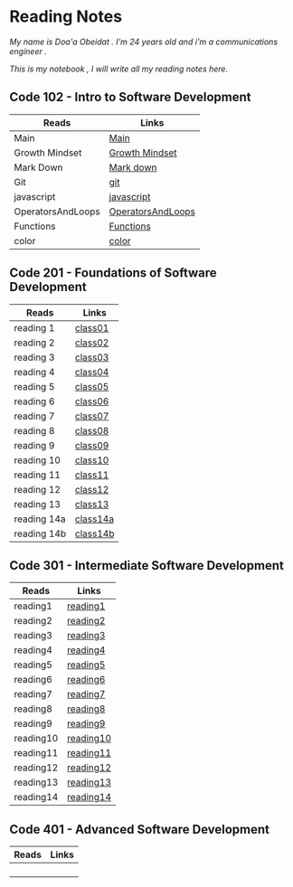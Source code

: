 # Reading Notes

*My name is Doa'a Obeidat . I'm 24 years old and i'm a communications engineer .*

  *This is my notebook , I will write all my reading notes here.*

## Code 102 - Intro to Software Development

| Reads           | Links                                                               |
| --------------  | ------------------------------------------------------------------  |
| Main            | [Main](https://doaa-1996.github.io/reading-notes/)                  |
| Growth Mindset  | [Growth Mindset](https://doaa-1996.github.io/reading-notes/read1)   |
| Mark Down       | [Mark down](https://doaa-1996.github.io/reading-notes/markdown)     |
| Git             | [git](https://doaa-1996.github.io/reading-notes/git)                |
|javascript       | [javascript](https://doaa-1996.github.io/reading-notes/javascript)  |
|OperatorsAndLoops| [OperatorsAndLoops](https://doaa-1996.github.io/reading-notes/Read5)|
|Functions        | [Functions](https://doaa-1996.github.io/reading-notes/functions)    |
| color           | [color](https://doaa-1996.github.io/reading-notes/color)            |




## Code 201 - Foundations of Software Development





| Reads          | Links                                                             |
| -------------- | ----------------------------------------------------------------- |
|  reading 1     | [class01](https://doaa-1996.github.io/reading-notes/class01)      |
|  reading 2     | [class02](https://doaa-1996.github.io/reading-notes/class02)      |
|  reading 3     | [class03](https://doaa-1996.github.io/reading-notes/class03)      |
|  reading 4     | [class04](https://doaa-1996.github.io/reading-notes/class04)      |
|  reading 5     | [class05](https://doaa-1996.github.io/reading-notes/class05)      |
|  reading 6     | [class06](https://doaa-1996.github.io/reading-notes/class06)      |
|  reading 7     | [class07](https://doaa-1996.github.io/reading-notes/class07)      |
|  reading 8     | [class08](https://doaa-1996.github.io/reading-notes/class08)      |
|  reading 9     | [class09](https://doaa-1996.github.io/reading-notes/class09)      |
|  reading 10    | [class10](https://doaa-1996.github.io/reading-notes/class10)      |
|  reading 11    | [class11](https://doaa-1996.github.io/reading-notes/class11)      |
|  reading 12    | [class12](https://doaa-1996.github.io/reading-notes/class12)      |
|  reading 13    | [class13](https://doaa-1996.github.io/reading-notes/class13)      |
|  reading 14a   | [class14a](https://doaa-1996.github.io/reading-notes/class14a)    |
|  reading 14b   | [class14b](https://doaa-1996.github.io/reading-notes/class14b)    |



## Code 301 - Intermediate Software Development

| Reads          | Links                                                               |
| -------------- | --------------------------------------------------------------------|
| reading1       | [reading1](https://doaa-1996.github.io/reading-notes/reading1)      |
| reading2       | [reading2](https://doaa-1996.github.io/reading-notes/reading2)      |
| reading3       | [reading3](https://doaa-1996.github.io/reading-notes/reading3)      |
| reading4       | [reading4](https://doaa-1996.github.io/reading-notes/reading4)      |
| reading5       | [reading5](https://doaa-1996.github.io/reading-notes/reading5)      |
| reading6       | [reading6](https://doaa-1996.github.io/reading-notes/reading6)      |
| reading7       | [reading7](https://doaa-1996.github.io/reading-notes/reading7)      |
| reading8       | [reading8](https://doaa-1996.github.io/reading-notes/reading8)      |
| reading9       | [reading9](https://doaa-1996.github.io/reading-notes/reading9)      |
| reading10      | [reading10](https://doaa-1996.github.io/reading-notes/reading10)    |
| reading11      | [reading11](https://doaa-1996.github.io/reading-notes/reading11)    |
| reading12      | [reading12](https://doaa-1996.github.io/reading-notes/reading12)    |
| reading13      | [reading13](https://doaa-1996.github.io/reading-notes/reading13)    |
| reading14     | [reading14](https://doaa-1996.github.io/reading-notes/reading14)  |

## Code 401 - Advanced Software Development


| Reads          | Links                                                             |
| -------------- | ----------------------------------------------------------------- |
|                | []()                                                              |
|                | []()                                                              |
|                | []()                                                              |
|                | []()                                                              |
